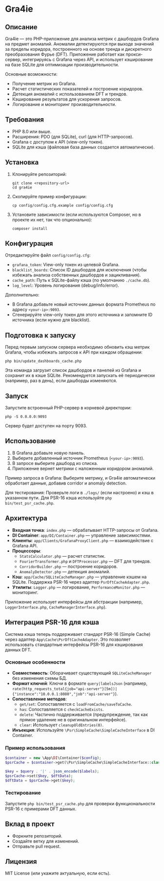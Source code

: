 # Gra4ie

## Описание

Gra4ie — это PHP-приложение для анализа метрик с дашбордов Grafana на предмет аномалий. Аномалии детектируются при выходе значений за пределы коридора, построенного на основе тренда и дискретного преобразования Фурье (DFT). Приложение работает как прокси-сервер, интегрируясь с Grafana через API, и использует кэширование на базе SQLite для оптимизации производительности.

Основные возможности:
- Получение метрик из Grafana.
- Расчет статистических показателей и построение коридоров.
- Детекция аномалий с использованием DFT и трендов.
- Кэширование результатов для ускорения запросов.
- Логирование и мониторинг производительности.

## Требования

- PHP 8.0 или выше.
- Расширения: PDO (для SQLite), curl (для HTTP-запросов).
- Grafana с доступом к API (view-only токен).
- SQLite для кэша (файловая база данных создается автоматически).

## Установка

1. Клонируйте репозиторий:
   ```
   git clone <repository-url>
   cd gra4ie
   ```

2. Скопируйте пример конфигурации:
   ```
   cp config/config.cfg.example config/config.cfg
   ```

3. Установите зависимости (если используются Composer, но в проекте их нет, так что опционально):
   ```
   composer install
   ```

## Конфигурация

Отредактируйте файл `config/config.cfg`:

- `grafana_token`: View-only токен из целевой Grafana.
- `blacklist_boards`: Список ID дашбордов для исключения (чтобы избежать анализа собственных дашбордов и зацикливания).
- `cache_path`: Путь к SQLite-файлу кэша (по умолчанию `./cache.db`).
- `log_level`: Уровень логирования (debug/info/error).

Дополнительно:
- В Grafana добавьте новый источник данных формата Prometheus по адресу `<your-ip>:9093`.
- Сгенерируйте view-only токен для этого источника и запомните ID источника (если нужно для blacklist).

## Подготовка к запуску

Перед первым запуском сервера необходимо обновить кэш метрик Grafana, чтобы избежать запросов к API при каждом обращении:

```
php bin/update_dashboards_cache.php
```

Эта команда загрузит список дашбордов и панелей из Grafana и сохранит их в кэше SQLite. Рекомендуется запускать её периодически (например, раз в день), если дашборды изменяются.

## Запуск

Запустите встроенный PHP-сервер в корневой директории:
```
php -S 0.0.0.0:9093
```

Сервер будет доступен на порту 9093.

## Использование

1. В Grafana добавьте новую панель.
2. Выберите добавленный источник Prometheus (`<your-ip>:9093`).
3. В запросе выберите дашборд из списка.
4. Приложение вернет метрики с наложенным коридором аномалий.

Пример запроса в Grafana: Выберите метрику, и Gra4ie автоматически обработает данные, добавив corridor и anomaly detection.

Для тестирования: Проверьте логи в `./logs/` (если настроено) и кэш в указанном пути. Для PSR-16 кэша используйте `php bin/test_psr_cache.php`.

## Архитектура

- **Входная точка**: `index.php` — обрабатывает HTTP-запросы от Grafana.
- **DI Container**: `app/DI/Container.php` — управление зависимостями.
- **Клиенты**: `app/Clients/GrafanaProxyClient.php` — взаимодействие с Grafana API.
- **Процессоры**:
  - `StatsCalculator.php` — расчет статистик.
  - `FourierTransformer.php` и `DFTProcessor.php` — DFT для трендов.
  - `CorridorBuilder.php` — построение коридоров.
  - `AnomalyDetector.php` — детекция аномалий.
- **Кэш**: `app/Cache/SQLiteCacheManager.php` — управление кэшем на SQLite. Поддержка PSR-16 через адаптер `PsrDftCacheAdapter.php`.
- **Утилиты**: `Logger.php` — логирование, `PerformanceMonitor.php` — мониторинг.

Приложение использует интерфейсы для абстракции (например, `LoggerInterface.php`, `CacheManagerInterface.php`).

## Интеграция PSR-16 для кэша

Система кэша теперь поддерживает стандарт PSR-16 (Simple Cache) через адаптер `App\Cache\PsrDftCacheAdapter`. Это позволяет использовать стандартные интерфейсы PSR-16 для кэширования данных DFT.

### Основные особенности
- **Совместимость**: Оборачивает существующий `SQLiteCacheManager` без изменения схемы БД.
- **Формат ключей**: Ключи в формате `query|labelsJson` (например, `rate(http_requests_total{job="api-server"}[5m])|{"instance":"10.0.0.1:8080","job":"api-server"}`).
- **Сопоставление методов**:
  - `get/set`: Сопоставляется с `loadFromCache/saveToCache`.
  - `has`: Сопоставляется с `checkCacheExists`.
  - `delete`: Частично поддерживается (предупреждение, так как прямое удаление не в оригинальном интерфейсе).
  - `clear`: Использует `cleanupOldEntries(0)`.
- **Инъекция**: Используйте `\Psr\SimpleCache\SimpleCacheInterface` в DI Container.

### Пример использования
```php
$container = new \App\DI\Container($config);
$psrCache = $container->get(\Psr\SimpleCache\SimpleCacheInterface::class);

$key = $query . '|' . json_encode($labels);
$psrCache->set($key, $dftData);
$dftData = $psrCache->get($key);
```

### Тестирование
Запустите `php bin/test_psr_cache.php` для проверки функциональности PSR-16 с примерами DFT данных.

## Вклад в проект

- Форкните репозиторий.
- Создайте ветку для изменений.
- Отправьте pull request.

## Лицензия

MIT License (или укажите актуальную, если есть).
